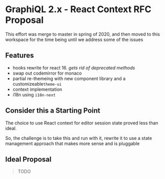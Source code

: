 # GraphiQL 2.x - React Context RFC Proposal

This effort was merge to master in spring of 2020, and then moved to this workspace for the time being until we address some of the issues

## Features

- hooks rewrite for react 16. _gets rid of deprecated methods_
- swap out codemirror for monaco
- partial re-themeing with new component library and a customizeable`theme-ui`
- context implementation
- i18n using `i18n-next`

## Consider this a Starting Point

The choice to use React context for editor session state proved less than ideal.

So, the challenge is to take this and run with it, rewrite it to use a state management approach that makes more sense and is pluggable

## Ideal Proposal

> TODO
